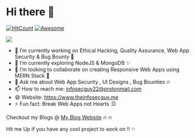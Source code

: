 # Hi there 👋


[![HitCount](http://hits.dwyl.com/theinfosecguy/theinfosecguy.svg)](http://hits.dwyl.com/theinfosecguy/theinfosecguy)
[![Awesome](https://awesome.re/badge-flat2.svg)](https://awesome.re)


<img src="https://cdn.rawgit.com/odb/official-bash-logo/master/assets/Logos/Identity/PNG/BASH_logo-transparent-bg-color.png">


- 🔭 I’m currently working on Ethical Hacking, Quality Assurance, Web App Security & Bug Bounty 🌟
- 🌱 I’m currently exploring NodeJS & MongoDB ✨ 
- 👯 I’m looking to collaborate on creating Responsive Web Apps using MERN Stack 📝
- 💬 Ask me about Web App Security , UI Designs , Bug Bounties 🔥 
- 📫 How to reach me: infosecguy22@protonmail.com
- 😄 Website: https://www.theinfosecguy.me
- ⚡ Fun fact: Break Web Apps not Hearts :D

Checkout my Blogs @ [My Blog Website](https://blog.theinfosecguy.me) 🔥 🔥 
 
Hit me Up if you have any cool project to work on !! ✨ 

